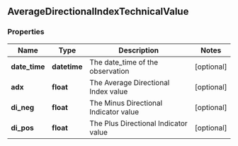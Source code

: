 ## AverageDirectionalIndexTechnicalValue

### Properties
Name | Type | Description | Notes
------------ | ------------- | ------------- | -------------
**date_time** | **datetime** | The date_time of the observation | [optional] 
**adx** | **float** | The Average Directional Index value | [optional] 
**di_neg** | **float** | The Minus Directional Indicator value | [optional] 
**di_pos** | **float** | The Plus Directional Indicator value | [optional] 



